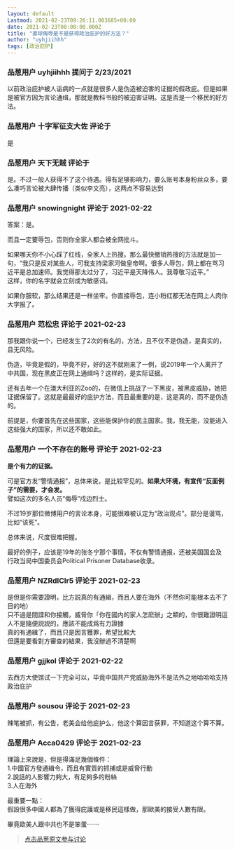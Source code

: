```yaml
---
layout: default
Lastmod: 2021-02-23T09:26:11.003685+00:00
date: 2021-02-23T00:00:00.000Z
title: "直球侮辱是不是获得政治庇护的好方法？"
author: "uyhjiihhh"
tags: [政治庇护]
---
```



### 品葱用户 **uyhjiihhh** 提问于 2/23/2021
    
以前政治庇护被人诟病的一点就是很多人是伪造被迫害的证据的假政庇。但是如果是被官方因为言论通缉，那就是教科书般的被迫害证明。这是否是一个移民的好方法。
    
                

### 品葱用户 **十字军征支大佐** 评论于 
        
是
        
                

### 品葱用户 **天下无贼** 评论于 
        
是。不过一般人获得不了这个待遇。得有足够影响力，要么账号本身粉丝众多，要么凑巧言论被大肆传播（类似李文亮），这两点不容易达到
        
                

### 品葱用户 **snowingnight** 评论于 2021-02-22
        
答案：是。  
  
而且一定要辱包，否则你全家人都会被全网批斗。  
  
如果哪天你不小心踩了红线，全家人上热搜。那么最快撤销热搜的方法就是加一句，“我只是反对某些人，可我支持梁家河做皇帝啊。很多人辱包，网上都在骂习近平是总加速师。我觉得那太过分了，习近平是天降伟人。我尊敬习近平。”  
这样，你的名字就会立刻成为敏感词。  
  
如果你服软，那么结果还是一样坐牢。你直接辱包，连小粉红都无法在网上人肉你大字报了。
        
                

### 品葱用户 **范松忠** 评论于 2021-02-23
        
那我跟你说一个，已经发生了2次的有名的，方法，且不仅不是伪造，是真实的，且无风险。  
  
伪造，毕竟是假的，毕竟不好，好的这不就刚来了一例，说2019年一个人离开了中共国，现在黑皮正在网上通缉吗？这样的，是实际证据。  
  
还有去年一个在澳大利亚的Zoo的，在微信上挑战了一下黑皮，被黑皮威胁，她把证据保留了。这就是最最好的庇护方法，而且最重要的是，这是真的，而不是伪造的。  
  
前提是，你要首先在这些国家，这些能保护你的民主国家。我，我无能，没能进入这些强大的国家，所以还不敢如此。
        
                

### 品葱用户 **一个不存在的账号** 评论于 2021-02-23
        
**是个有力的证据。**  
  
可是官方发“警情通报”，总体来说，是比较罕见的。**如果大环境，有宣传“反面例子”的需要，才会发。**  
譬如这次的多名人员“侮辱”戍边烈士。  
  
不过19岁那位微博用户的言论本身，可能很难被认定为“政治观点”。部分是谩骂，比如“该死”。  
  
总体来说，尺度很难把握。  
  
最好的例子，应该是19年的张冬宁那个事情。不仅有警情通报，还被美国国会及行政当局中国委员会Political Prisoner Database收录。
        
                

### 品葱用户 **NZRdlClr5** 评论于 2021-02-23
        
是但是你需要證明，比方説真的有通緝，而且人要在海外（不然你可能根本去不了目的地）  
只不過是間諜和你接觸，威脅你「你在國内的家人怎麽辦」之類的，你很難證明這人不是隨便説説的，應該不能成爲有力證據  
真的有通緝了，而且只是因言獲罪，希望比較大  
但還是要看對方審查的結果，我沒辦過不清楚啊
        
                

### 品葱用户 **gjjkol** 评论于 2021-02-22
        
去西方大使馆试一下完全可以，毕竟中国共产党威胁海外不是法外之地哈哈哈支持政治庇护
        
                

### 品葱用户 **sousou** 评论于 2021-02-23
        
辣笔被抓，有公告，老美会给他庇护么，他这个算因言获罪，不知道这个算不算。
        
                

### 品葱用户 **Acca0429** 评论于 2021-02-23
        
理論上來說是，但是得滿足幾個條件：  
1.中國官方發通緝令，而且有實質的抓捕或是威脅行動  
2.說話的人影響力夠大，有足夠多的粉絲  
3.人在海外  
  
最重要一點：  
假設很多中國人都為了獲得庇護或是移民這樣做，那歐美的接受人數有限。  
  
畢竟歐美人跟中共也不是笨蛋⋯⋯
        
                





> [点击品葱原文参与讨论](https://pincong.rocks/question/36573)

